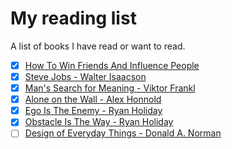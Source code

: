 # My reading list
A list of books I have read or want to read.

- [x] [How To Win Friends And Influence People](https://www.amazon.com/How-Win-Friends-Influence-People/dp/0671027034)
- [x] [Steve Jobs - Walter Isaacson](https://www.amazon.com/Steve-Jobs-Walter-Isaacson/dp/1451648537)
- [x] [Man's Search for Meaning - Viktor Frankl](https://www.amazon.com/Mans-Search-Meaning-Viktor-Frankl/dp/080701429X)
- [x] [Alone on the Wall - Alex Honnold](https://www.amazon.com/Alone-Wall-Alex-Honnold/dp/0393247627)
- [x] [Ego Is The Enemy - Ryan Holiday](https://www.amazon.com/Ego-Enemy-Master-Greatest-Opponent-ebook/dp/B01AWUTMB0/ref=sr_1_1?s=books&ie=UTF8&qid=1480650510&sr=1-1&keywords=ego+is+the+enemy)
- [x] [Obstacle Is The Way - Ryan Holiday](https://www.amazon.com/Obstacle-Way-Ancient-Adversity-Advantage-ebook/dp/B00IX49OS4/ref=pd_sbs_351_1?_encoding=UTF8&pd_rd_i=B00IX49OS4&pd_rd_r=5SHVWRYGCZKJ3FFDKD47&pd_rd_w=SoaC5&pd_rd_wg=kHRWh&psc=1&refRID=5SHVWRYGCZKJ3FFDKD47)
- [ ] [Design of Everyday Things - Donald A. Norman](https://www.amazon.com/Design-Everyday-Things-Donald-Norman/dp/1452654123)
